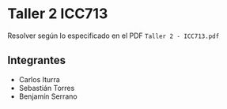 # Taller 2 ICC713

Resolver según lo especificado en el PDF `Taller 2 - ICC713.pdf`

## Integrantes
- Carlos Iturra
- Sebastián Torres
- Benjamín Serrano